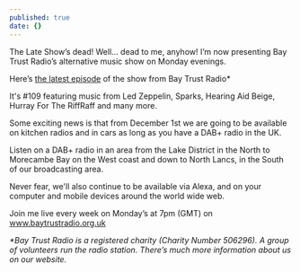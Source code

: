 ```yaml
---
published: true
date: {}
---
```

The Late Show’s dead! Well… dead to me, anyhow! I’m now presenting Bay Trust Radio’s alternative music show on Monday evenings.

Here’s [the latest episode](https://www.mixcloud.com/BayTrustRadio/monday-evening-with-adrian-wilson-26/) of the show from Bay Trust Radio*

 It's #109 featuring music from Led Zeppelin, Sparks, Hearing Aid Beige, Hurray For The RiffRaff and many more.

Some exciting news is that from December 1st we are going to be available on kitchen radios and in cars as long as you have a DAB+ radio in the UK. 

Listen on a DAB+ radio in an area from the Lake District in the North to Morecambe Bay on the West coast and down to North Lancs, in the South of our broadcasting area.

Never fear, we'll also continue to be available via Alexa, and on your computer and mobile devices around the world wide web.

Join me live every week on Monday’s at 7pm (GMT) on www.baytrustradio.org.uk


_*Bay Trust Radio is a registered charity (Charity Number 506296). A group of volunteers run the radio station. There’s much more information about us on our website._
